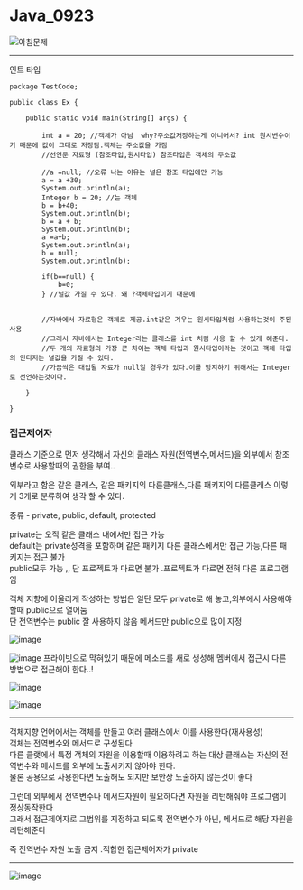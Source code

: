 # Java_0923  
  
  
  
  
  
  
  
![아침문제](https://user-images.githubusercontent.com/80766275/192189897-f0cfb5e8-801b-4091-a1df-a1ed1c622e75.PNG)
  
  
  
-----------------------------------------------------------------------------------------------------------------  
  
  
  
  
인트 타입  
  
```
package TestCode;

public class Ex {

	public static void main(String[] args) {
		
		int a = 20; //객체가 아님  why?주소값저장하는게 아니어서? int 원시변수이기 때문에 값이 그대로 저장됨.객체는 주소값을 가짐
		//선언문 자료형 (참조타입,원시타입) 참조타입은 객체의 주소값
		
		//a =null; //오류 나는 이유는 널은 참조 타입에만 가능
		a = a +30;
		System.out.println(a);
		Integer b = 20; //는 객체
		b = b+40;
		System.out.println(b);
		b = a + b;
		System.out.println(b);
		a =a+b;
		System.out.println(a);
		b = null;
		System.out.println(b);
		
		if(b==null) {
			b=0;
		} //널값 가질 수 있다. 왜 ?객체타입이기 때문에
		
		
		//자바에서 자료형은 객체로 제공.int같은 겨우는 원시타입처럼 사용하는것이 주된 사용
		//그래서 자바에서는 Integer라는 클래스를 int 처럼 사용 할 수 있게 해준다.
		//두 개의 자료형의 가장 큰 차이는 객체 타입과 원시타입이라는 것이고 객체 타입의 인티저는 널값을 가질 수 있다.
		//가끔씩은 대입될 자료가 null일 경우가 있다.이를 방지하기 위해서는 Integer로 선언하는것이다.
		
	}

}
```  
  
  
  
  
### 접근제어자    
  
클래스 기준으로 먼저 생각해서 자신의 클래스 자원(전역변수,메서드)을 외부에서 참조변수로 사용할때의 권한을 부여..  
  
외부라고 함은 같은 클래스, 같은 패키지의 다른클래스,다른 패키지의 다른클래스 이렇게 3개로 분류하여 생각 할 수 있다.  
  
  
종류 - private, public, default, protected  
  
private는 오직 같은 클래스 내에서만 접근 가능  
default는 private성격을 포함하며 같은 패키지 다른 클래스에서만 접근 가능,다른 패키지는 접근 불가  
public모두 가능 ,, 단 프로젝트가 다르면 불가 .프로젝트가 다르면 전혀 다른 프로그램임  
  
  
  
객체 지향에 어울리게 작성하는 방법은 일단 모두 private로 해 놓고,외부에서 사용해야할때 public으로 열어둠  
단 전역변수는 public 잘 사용하지 않음 메서드만 public으로 많이 지정
  
  
![image](https://user-images.githubusercontent.com/80766275/192201550-e7130140-f7e1-4cdf-ab65-1a9a1cfad1a9.png)
  
  
![image](https://user-images.githubusercontent.com/80766275/192203931-4f57381e-163b-4027-9b1b-83f447f0aacf.png)
프라이빗으로 막혀있기 때문에 메소드를 새로 생성해 멤버에서 접근시 다른 방법으로 접근해야 한다..!  
  
  
![image](https://user-images.githubusercontent.com/80766275/192204659-53cea504-d300-493d-9608-b3ec6254c2b4.png)

  
  
![image](https://user-images.githubusercontent.com/80766275/192205316-e6003f87-132c-49d3-8c07-d1928b29104d.png)
  
  
----------------------------------------  
객체지향 언어에서는 객체를 만들고 여러 클래스에서 이를 사용한다(재사용성)  
객체는 전역변수와 메서드로 구성된다  
다른 클랫에서 특정 객체의 자원을 이용할때 이용하려고 하는 대상 클래스는 자신의 전역변수와 메서드를 외부에 노출시키지 않아야 한다.  
물론 공용으로 사용한다면 노출해도 되지만 보안상 노출하지 않는것이 좋다  
  
그런데 외부에서 전역변수나 메서드자원이 필요하다면 자원을 리턴해줘야 프로그램이 정상동작한다  
그래서 접근제어자로 그범위를 지정하고 되도록 전역변수가 아닌, 메서드로 해당 자원을 리턴해준다  
  
즉 전역변수 자원 노출 금지 .적합한 접근제어자가 private  
  
  
  
--------------------------------------------------
  
  
![image](https://user-images.githubusercontent.com/80766275/192226378-daaeb561-ab1f-4ec5-8b35-2ac1a022af8a.png)
  



  
  

